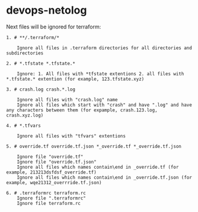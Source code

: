 # devops-netolog
Next files will be ignored for terraform: 

	1. # **/.terraform/*
		
		Ignore all files in .terraform directories for all directories and subdirectories
		
	2. # *.tfstate *.tfstate.*

		Ignore: 1. All files with *tfstate extentions 2. all files with *.tfstate.* extention (for example, 123.tfstate.xyz)

	3. # crash.log crash.*.log

		Ignore all files with "crash.log" name
		Ignore all files which start with "crash" and have ".log" and have any characters between them (for expample, crash.123.log, crash.xyz.log)

	4. # *.tfvars
		
		Ignore all files with "tfvars" extentions

	5. # override.tf override.tf.json *_override.tf *_override.tf.json

		Ignore file "override.tf"
		Ignore file "override.tf.json"
		Ignore all files which names contain\end in _override.tf (for example, 213213dsfdsf_override.tf)
		Ignore all files which names contain\end in _override.tf.json (for example, wqe21312_overrride.tf.json)

	6. # .terraformrc terraform.rc
		Ignore file ".terraformrc"
		Ignore file terraform.rc

	
